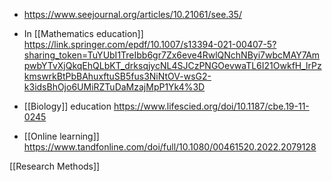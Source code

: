 - https://www.seejournal.org/articles/10.21061/see.35/

- In [[Mathematics education]] https://link.springer.com/epdf/10.1007/s13394-021-00407-5?sharing_token=TuYUbI1TreIbb6gr7Zx6eve4RwlQNchNByi7wbcMAY7AmpwbYTvXjQkqEhQLbKT_drksqjycNL4SJCzPNGOevwaTL6I21OwkfH_lrPzkmswrkBtPbBAhuxftuSB5fus3NiNtOV-wsG2-k3idsBhOjo6UMiRZTuDaMzajMpP1Yk4%3D

- [[Biology]] education https://www.lifescied.org/doi/10.1187/cbe.19-11-0245

- [[Online learning]] https://www.tandfonline.com/doi/full/10.1080/00461520.2022.2079128

[[Research Methods]]
